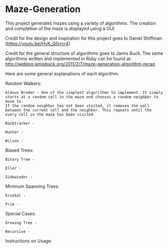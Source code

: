 # Maze-Generation
This project generates mazes using a variety of algorithms. The creation and completion of the maze is displayed using a GUI

Credit for the design and inspiration for this project goes to Daniel Shiffman (https://youtu.be/HyK_Q5rrcr4)

Credit for the general structure of algorithms goes to Jamis Buck.
The same algorithms written and implemented in Ruby can be found at: http://weblog.jamisbuck.org/2011/2/7/maze-generation-algorithm-recap

Here are some general explanations of each algorithm

Random Walkers:

	Aldous Broder - One of the simplest algorithms to implement. It simply starts at a random cell in the maze and chooses a random neighbor to move to. 
	If the random neighbor has not been visited, it removes the wall between the current cell and the neighbor. This repeats until the every cell in the maze has been visited.
	
	Backtracker -

	Hunter -
	
 	Wilson -

Biased Trees:

	Binary Tree -

	Eller - 

	Sidewinder - 


Minimum Spanning Trees:

	Kruskal - 

	Prim -

Special Cases:

	Growing Tree - 

	Recursive - 


Instructions on Usage:
